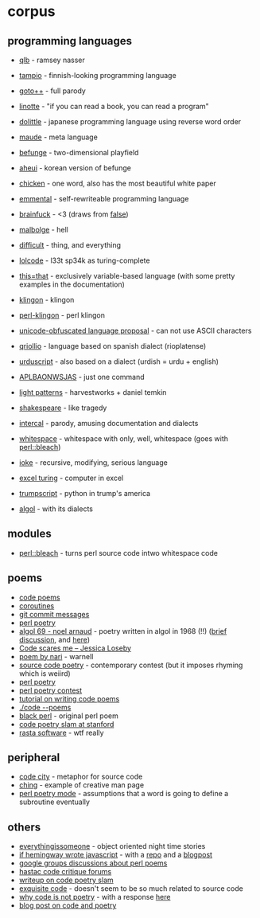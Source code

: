 # corpus

## programming languages

- [qlb](http://nas.sr/---/) - ramsey nasser
- [tampio](https://github.com/fergusq/tampio) - finnish-looking programming language
- [goto++](https://www.gotopp.org/index.en.html) - full parody
- [linotte](http://langagelinotte.free.fr/wordpress/) - "if you can read a book, you can read a program"
- [dolittle](https://en.wikipedia.org/wiki/Dolittle_(programming_language)) - japanese programming language using reverse word order
- [maude](http://tech.labs.oliverwyman.com/blog/2006/06/05/language-design-in-maude/) - meta language
- [befunge](https://esolangs.org/wiki/Befunge) - two-dimensional playfield
- [aheui](https://esolangs.org/wiki/Aheui) - korean version of befunge
- [chicken](https://esolangs.org/wiki/Chicken) - one word, also has the most beautiful white paper
- [emmental](https://esolangs.org/wiki/Emmental) - self-rewriteable programming language
- [brainfuck](https://esolangs.org/wiki/Brainfuck) - <3 (draws from [false](https://esolangs.org/wiki/FALSE))
- [malbolge](http://www.lscheffer.com/malbolge.shtml) - hell
- [difficult](https://esolangs.org/wiki/Difficult) - thing, and everything
- [lolcode](http://www.lolcode.org/) - l33t sp34k as turing-complete
- [this=that](https://esolangs.org/wiki/This%3DThat) - exclusively variable-based language (with some pretty examples in the documentation)
- [klingon](https://esolangs.org/wiki/Var%27aq) - klingon
- [perl-klingon](https://metacpan.org/pod/Lingua::tlhInganHol::yIghun) - perl klingon
- [unicode-obfuscated language proposal](http://www.madore.org/~david/weblog/d.2004-12-03.0813.html#d.2004-12-03.0813) - can not use ASCII characters
- [qriollio](https://qriollo.github.io/) - language based on spanish dialect (rioplatense)
- [urduscript](https://asadmemon.com/urduscript/) - also based on a dialect (urdish = urdu + english)
- [APLBAONWSJAS](https://gist.github.com/hornc/dd2a6b9ed89a150d1627cc6e2b7d3189) - just one command
- [light patterns](https://www.mitpressjournals.org/doi/10.1162/LEON_a_01091) - harvestworks + daniel temkin
- [shakespeare](http://shakespearelang.sourceforge.net/report/shakespeare/shakespeare.html) - like tragedy
- [intercal](https://en.wikipedia.org/wiki/INTERCAL#Hello,_world) - parody, amusing documentation and dialects
- [whitespace](http://compsoc.dur.ac.uk/whitespace/tutorial.html) - whitespace with only, well, whitespace (goes with [perl::bleach](https://metacpan.org/pod/Acme::Bleach))
- [ioke](https://ioke.org/) - recursive, modifying, serious language
- [excel turing](http://www.felienne.com/archives/2974) - computer in excel
- [trumpscript](https://github.com/samshadwell/TrumpScript) - python in trump's america

- [algol](http://www.softwarepreservation.org/projects/ALGOL/algol68impl) - with its dialects


## modules
- [perl::bleach](https://metacpan.org/pod/Acme::Bleach) - turns perl source code intwo whitespace code

## poems
- [code poems](http://code-poems.com)
- [coroutines](https://www.officialfan.club/product/coroutines-book)
- [git commit messages](https://www.officialfan.club/product/commit-often-git-commit-messages-zine)
- [perl poetry](https://docstore.mik.ua/orelly/perl/prog3/ch27_02.htm)
- [algol 69 - noel arnaud]() - poetry written in algol in 1968 (!!) ([brief discussion](https://intfiction.org/t/looking-for-poemes-algol-by-noel-arnaud/5752/2), and [here](http://www.memoire.theogoedert.com/corpus/poemes-algol))
- [Code scares me – Jessica Loseby](http://www.rssgallery.com/pages/code.htm)
- [poem by nari](http://www.heelstone.com/lascaux/warnell.html) - warnell
- [source code poetry](https://www.sourcecodepoetry.com/) - contemporary contest (but it imposes rhyming which is weiird)
- [perl poetry](https://www.perlmonks.org/bare/?node=Perl%20Poetry)
- [perl poetry contest](http://www.foo.be/docs/tpj/issues/vol5_1/tpj0501-0012.html)
- [tutorial on writing code poems](https://www.smashingmagazine.com/2018/07/writing-code-poems/)
- [./code --poems](http://www.code-poetry.com/)
- [black perl](https://en.wikipedia.org/wiki/Black_Perl) - original perl poem
- [code poetry slam at stanford](https://web.archive.org/web/20131231091141/http://stanford.edu/~mkagen/codepoetryslam/)
- [rasta software](https://rastasoft.org/) - wtf really

## peripheral
- [code city](https://wettel.github.io/codecity.html) - metaphor for source code
- [ching](https://www.unix.com/man-page/bsd/6/ching/) - example of creative man page
- [perl poetry mode](https://www.oreilly.com/library/view/programming-perl-4th/9781449321451/ch24s02.html) - assumptions that a word is going to define a subroutine eventually

## others

- [everythingissomeone](https://everythingissomeone.github.io/) - object oriented night time stories
- [if hemingway wrote javascript](https://nostarch.com/hemingway) - with a [repo](https://github.com/angus-c/literary.js) and a [blogpost](https://dzone.com/articles/if-hemingway-wrote-javascript)
- [google groups discussions about perl poems](https://groups.google.com/forum/?hl=en#!msg/comp.lang.perl/jVu7Zjn9JcY/yPMby6sCyyEJ)
- [hastac code critique forums](http://www.hastac.org/forums/hastac-scholars-discussions/code-critiques)
- [writeup on code poetry slam](https://www.i-programmer.info/news/200-art/6808-writing-code-as-poetry-poetry-as-code.html)
- [exquisite code](https://web.archive.org/web/20130704202512/http://exquisite-code.com/) - doesn't seem to be so much related to source code
- [why code is not poetry](https://blogs.crikey.com.au/game-on/2012/10/02/why-code-is-not-poetry/) - with a response [here](https://clairehosking.tumblr.com/post/33828664879/not-all-code-is-poetry-but-some-is)
- [blog post on code and poetry](https://web.archive.org/web/20121008225830/www.samuelwbaird.com/code-and-poetry/)
